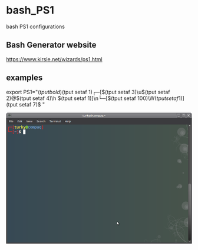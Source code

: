 # bash_PS1
bash PS1 configurations

## Bash Generator website
https://www.kirsle.net/wizards/ps1.html

## examples

export PS1="$(tput bold)$(tput setaf 1)┌─[$(tput setaf 3)\u$(tput setaf 2)@$(tput setaf 4)\h
$(tput setaf 1)]\n└─[$(tput setaf 100)\W$(tput setaf 1)]$(tput setaf 7)\$ "

![alt text](https://github.com/tag2000sa/bash_PS1/blob/master/Screenshot%20at%202017-10-13%2023-20-17.png)
